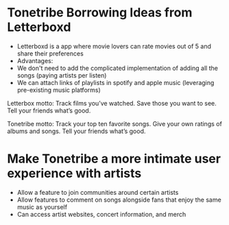 # Tonetribe Borrowing Ideas from Letterboxd
 - Letterboxd is a app where movie lovers can rate movies out of 5 and share their preferences
 - Advantages: 
 - We don't need to add the complicated implementation of adding all the songs (paying artists per listen)
 - We can attach links of playlists in spotify and apple music (leveraging pre-existing music platforms)

Letterbox motto: 
Track films you’ve watched.
Save those you want to see.
Tell your friends what’s good.  

Tonetribe motto:
Track your top ten favorite songs. 
Give your own ratings of albums and songs.
Tell your friends what’s good.  

 # Make Tonetribe a more intimate user experience with artists
 - Allow a feature to join communities around certain artists
 - Allow features to comment on songs alongside fans that enjoy the same music as yourself
 - Can access artist websites, concert information, and merch
